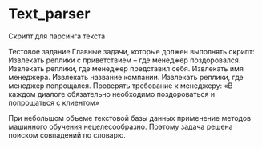 # Text_parser
Скрипт для парсинга текста

Тестовое задание
Главные задачи, которые должен выполнять скрипт:
Извлекать реплики с приветствием – где менеджер поздоровался. 
Извлекать реплики, где менеджер представил себя. 
Извлекать имя менеджера. 
Извлекать название компании. 
Извлекать реплики, где менеджер попрощался.
Проверять требование к менеджеру: «В каждом диалоге обязательно необходимо поздороваться и попрощаться с клиентом»


При небольшом объеме текстовой базы данных применение методов машинного обучения нецелесообразно. Поэтому задача решена поиском совпадений по словарю.
